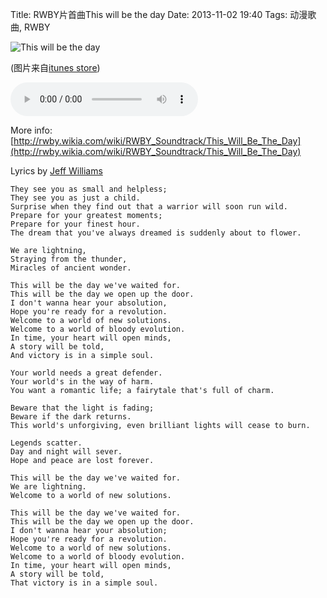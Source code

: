 Title: RWBY片首曲This will be the day
Date: 2013-11-02 19:40
Tags: 动漫歌曲, RWBY 

![This will be the day](/static/images/RWBY/this_will_be_the_day_cover.jpg)

(图片来自[itunes store](https://itunes.apple.com/us/album/this-will-be-day-rooster-teeths/id675671215))

<audio src="/static/music/RWBY/This_Will_Be_The_Day.ogg" preload="auto" controls></audio>
<script src="/static/js/audioplayer.min.js"></script>

More info: [http://rwby.wikia.com/wiki/RWBY_Soundtrack/This_Will_Be_The_Day](http://rwby.wikia.com/wiki/RWBY_Soundtrack/This_Will_Be_The_Day)

Lyrics by [Jeff Williams](http://roosterteeth.com/williams)

    They see you as small and helpless;
    They see you as just a child.
    Surprise when they find out that a warrior will soon run wild.
    Prepare for your greatest moments;
    Prepare for your finest hour.
    The dream that you've always dreamed is suddenly about to flower.

    We are lightning,
    Straying from the thunder,
    Miracles of ancient wonder.

    This will be the day we've waited for.
    This will be the day we open up the door.
    I don't wanna hear your absolution,
    Hope you're ready for a revolution.
    Welcome to a world of new solutions.
    Welcome to a world of bloody evolution.
    In time, your heart will open minds,
    A story will be told,
    And victory is in a simple soul.

    Your world needs a great defender.
    Your world's in the way of harm.
    You want a romantic life; a fairytale that's full of charm.

    Beware that the light is fading;
    Beware if the dark returns.
    This world's unforgiving, even brilliant lights will cease to burn.

    Legends scatter.
    Day and night will sever.
    Hope and peace are lost forever.

    This will be the day we've waited for.
    We are lightning.
    Welcome to a world of new solutions.

    This will be the day we've waited for.
    This will be the day we open up the door.
    I don't wanna hear your absolution;
    Hope you're ready for a revolution.
    Welcome to a world of new solutions.
    Welcome to a world of bloody evolution.
    In time, your heart will open minds,
    A story will be told,
    That victory is in a simple soul.

